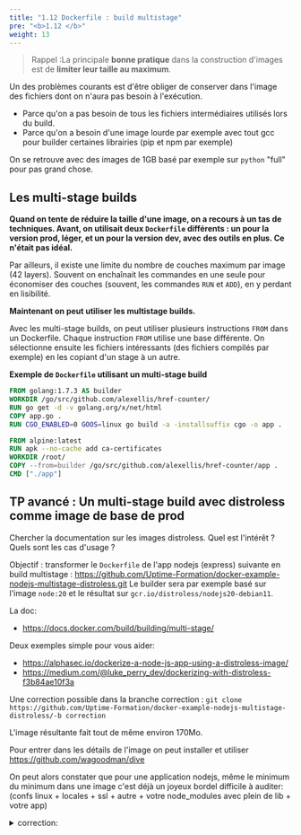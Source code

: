 ```yaml
---
title: "1.12 Dockerfile : build multistage"
pre: "<b>1.12 </b>"
weight: 13
---
```


<!-- ## Objectifs pédagogiques
  - Savoir compiler un binaire dans un builder
  - Savoir utiliser les commandes COPY ... FROM ... -->

> Rappel :La principale **bonne pratique** dans la construction d'images est de **limiter leur taille au maximum**.

Un des problèmes courants est d'être obliger de conserver dans l'image des fichiers dont on n'aura pas besoin à l'exécution.

- Parce qu'on a pas besoin de tous les fichiers intermédiaires utilisés lors du build.
- Parce qu'on a besoin d'une image lourde par exemple avec tout gcc pour builder certaines librairies (pip et npm par exemple)

On se retrouve avec des images de 1GB basé par exemple sur `python` "full" pour pas grand chose.

## Les multi-stage builds

**Quand on tente de réduire la taille d'une image, on a recours à un tas de techniques. Avant, on utilisait deux `Dockerfile` différents : un pour la version prod, léger, et un pour la version dev, avec des outils en plus. Ce n'était pas idéal.**

Par ailleurs, il existe une limite du nombre de couches maximum par image (42 layers). Souvent on enchaînait les commandes en une seule pour économiser des couches (souvent, les commandes `RUN` et `ADD`), en y perdant en lisibilité.
  

**Maintenant on peut utiliser les multistage builds.**

Avec les multi-stage builds, on peut utiliser plusieurs instructions `FROM` dans un Dockerfile. Chaque instruction `FROM` utilise une base différente.
On sélectionne ensuite les fichiers intéressants (des fichiers compilés par exemple) en les copiant d'un stage à un autre.
  

**Exemple de `Dockerfile` utilisant un multi-stage build**  

```Dockerfile
FROM golang:1.7.3 AS builder
WORKDIR /go/src/github.com/alexellis/href-counter/
RUN go get -d -v golang.org/x/net/html
COPY app.go .
RUN CGO_ENABLED=0 GOOS=linux go build -a -installsuffix cgo -o app .

FROM alpine:latest
RUN apk --no-cache add ca-certificates
WORKDIR /root/
COPY --from=builder /go/src/github.com/alexellis/href-counter/app .
CMD ["./app"]
```

## TP avancé : Un multi-stage build avec distroless comme image de base de prod

Chercher la documentation sur les images distroless. 
Quel est l'intérêt ? Quels sont les cas d'usage ? 

Objectif : transformer le `Dockerfile` de l'app nodejs (express) suivante en build multistage : https://github.com/Uptime-Formation/docker-example-nodejs-multistage-distroless.git
 Le builder sera par exemple basé sur l'image `node:20` et le résultat sur `gcr.io/distroless/nodejs20-debian11`.

La doc:
- https://docs.docker.com/build/building/multi-stage/

 Deux exemples simple pour vous aider:
 - https://alphasec.io/dockerize-a-node-js-app-using-a-distroless-image/
 - https://medium.com/@luke_perry_dev/dockerizing-with-distroless-f3b84ae10f3a

 Une correction possible dans la branche correction : `git clone https://github.com/Uptime-Formation/docker-example-nodejs-multistage-distroless/-b correction`

 L'image résultante fait tout de même environ 170Mo.

 Pour entrer dans les détails de l'image on peut installer et utiliser https://github.com/wagoodman/dive

 On peut alors constater que pour une application nodejs, même le minimum du minimum dans une image c'est déjà un joyeux bordel difficile à auditer: (confs linux + locales + ssl + autre + votre node_modules avec plein de lib + votre app)


 <details><summary>correction:</summary>
<p>

```dockerfile
# Stage 1
FROM node:20 AS base

RUN mkdir -p /app
WORKDIR /app
COPY package*.json /app/

# prod deps install
RUN npm install --omit=dev

# Stage 2
# Even lighter and more secure than node-alpine
FROM gcr.io/distroless/nodejs20-debian11

# use the unpriviledge user from distroless images

WORKDIR /app
COPY --chown=nonroot:nonroot index.js /app
COPY --chown=nonroot:nonroot --from=base /app/node_modules /app/node_modules

ENV NODE_ENV="production"
EXPOSE 3000

USER nonroot
CMD ["index.js"]
```

</p>
</details>


